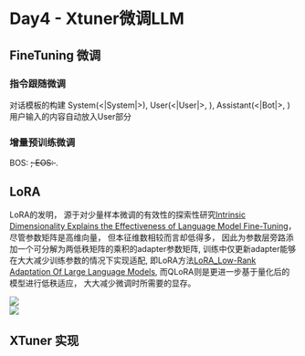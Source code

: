 # Day4 - Xtuner微调LLM

## FineTuning 微调
### 指令跟随微调
对话模板的构建
System(<|System|>), User(<|User|>, <eoh>), Assistant(<|Bot|>, <eoa>)
用户输入的内容自动放入User部分
### 增量预训练微调
BOS: <s>; EOS: </s>.

## LoRA
LoRA的发明， 源于对少量样本微调的有效性的探索性研究[Intrinsic Dimensionality Explains the Effectiveness of Language Model Fine-Tuning]()，尽管参数矩阵是高维向量， 但本征维数相较而言却低得多， 因此为参数层旁路添加一个可分解为两低秩矩阵的乘积的adapter参数矩阵, 训练中仅更新adapter能够在大大减少训练参数的情况下实现适配, 即LoRA方法[LoRA_Low-Rank Adaptation Of Large Language Models](2021), 而QLoRA则是更进一步基于量化后的模型进行低秩适应， 大大减少微调时所需要的显存。


<image src="img/xtuner_lora.png"/>
<br/>


<image src="img/rag_optim.png"/>
<br/>


## XTuner 实现
